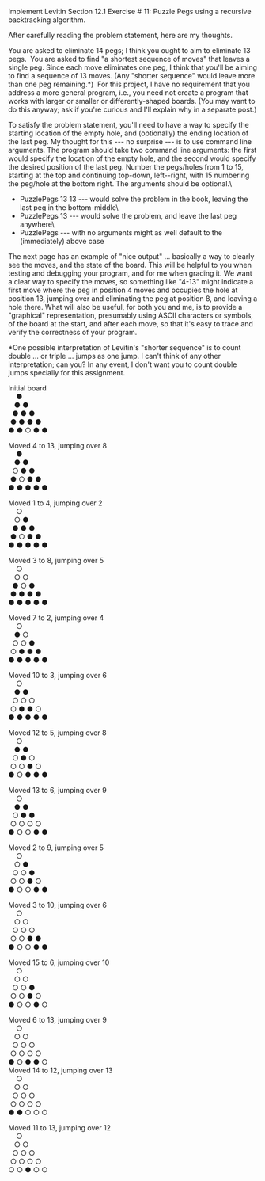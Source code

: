 Implement Levitin Section 12.1 Exercise # 11: Puzzle Pegs using a recursive backtracking algorithm.

After carefully reading the problem statement, here are my thoughts.

You are asked to eliminate 14 pegs; I think you ought to aim to eliminate 13 pegs.  You are asked to find "a shortest sequence of moves" that leaves a single peg. Since each move eliminates one peg, I think that you'll be aiming to find a sequence of 13 moves. (Any "shorter sequence" would leave more than one peg remaining.*)  For this project, I have no requirement that you address a more general program, i.e., you need not create a program that works with larger or smaller or differently-shaped boards. (You may want to do this anyway; ask if you're curious and I'll explain why in a separate post.)

To satisfy the problem statement, you'll need to have a way to specify the starting location of the empty hole, and (optionally) the ending location of the last peg. My thought for this --- no surprise --- is to use command line arguments. The program should take two command line arguments: the first would specify the location of the empty hole, and the second would specify the desired position of the last peg. Number the pegs/holes from 1 to 15, starting at the top and continuing top-down, left--right, with 15 numbering the peg/hole at the bottom right. The arguments should be optional.\
* PuzzlePegs 13 13 --- would solve the problem in the book, leaving the last peg in the bottom-middle\
* PuzzlePegs 13 --- would solve the problem, and leave the last peg anywhere\
* PuzzlePegs --- with no arguments might as well default to the (immediately) above case

The next page has an example of "nice output" ... basically a way to clearly see the moves, and the state of the board. This will be helpful to you when testing and debugging your program, and for me when grading it. We want a clear way to specify the moves, so something like "4-13" might indicate a first move where the peg in position 4 moves and occupies the hole at position 13, jumping over and eliminating the peg at position 8, and leaving a hole there. What will also be useful, for both you and me, is to provide a "graphical" representation, presumably using ASCII characters or symbols, of the board at the start, and after each move, so that it's easy to trace and verify the correctness of your program.

*One possible interpretation of Levitin's "shorter sequence" is to count double ... or triple ... jumps as one jump. I can't think of any other interpretation; can you? In any event, I don't want you to count double jumps specially for this assignment.

Initial board\
    ●\
   ● ●\
  ● ● ●\
 ● ● ● ●\
● ● ○ ● ●

Moved 4 to 13, jumping over 8\
    ●\
   ● ●\
  ○ ● ●\
 ● ○ ● ●\
● ● ● ● ●

Moved 1 to 4, jumping over 2\
    ○\
   ○ ●\
  ● ● ●\
 ● ○ ● ●\
● ● ● ● ●

Moved 3 to 8, jumping over 5\
    ○\
   ○ ○\
  ● ○ ●\
 ● ● ● ●\
● ● ● ● ●

Moved 7 to 2, jumping over 4\
    ○\
   ● ○\
  ○ ○ ●\
 ○ ● ● ●\
● ● ● ● ●

Moved 10 to 3, jumping over 6\
    ○\
   ● ●\
  ○ ○ ○\
 ○ ● ● ○\
● ● ● ● ●

Moved 12 to 5, jumping over 8\
    ○\
   ● ●\
  ○ ● ○\
 ○ ○ ● ○\
● ○ ● ● ●

Moved 13 to 6, jumping over 9\
    ○\
   ● ●\
  ○ ● ●\
 ○ ○ ○ ○\
● ○ ○ ● ●

Moved 2 to 9, jumping over 5\
    ○\
   ○ ●\
  ○ ○ ●\
 ○ ○ ● ○\
● ○ ○ ● ●

Moved 3 to 10, jumping over 6\
    ○\
   ○ ○\
  ○ ○ ○\
 ○ ○ ● ●\
● ○ ○ ● ●

Moved 15 to 6, jumping over 10\
    ○\
   ○ ○\
  ○ ○ ●\
 ○ ○ ● ○\
● ○ ○ ● ○

Moved 6 to 13, jumping over 9\
    ○\
   ○ ○\
  ○ ○ ○\
 ○ ○ ○ ○\
● ○ ● ● ○\
Moved 14 to 12, jumping over 13\
    ○\
   ○ ○\
  ○ ○ ○\
 ○ ○ ○ ○\
● ● ○ ○ ○

Moved 11 to 13, jumping over 12\
    ○\
   ○ ○\
  ○ ○ ○\
 ○ ○ ○ ○\
○ ○ ● ○ ○
